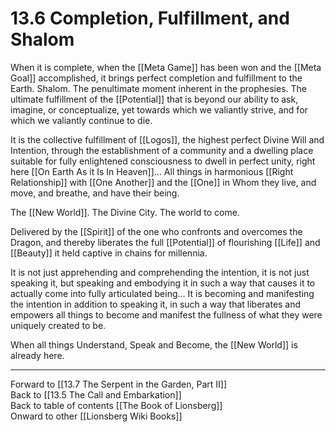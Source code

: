 # 13.6 Completion, Fulfillment, and Shalom

When it is complete, when the [[Meta Game]] has been won and the [[Meta Goal]] accomplished, it brings perfect completion and fulfillment to the Earth. Shalom. The penultimate moment inherent in the prophesies. The ultimate fulfillment of the [[Potential]] that is beyond our ability to ask, imagine, or conceptualize, yet towards which we valiantly strive, and for which we valiantly continue to die.

It is the collective fulfillment of [[Logos]], the highest perfect Divine Will and Intention, through the establishment of a community and a dwelling place suitable for fully enlightened consciousness to dwell in perfect unity, right here [[On Earth As it Is In Heaven]]… All things in harmonious [[Right Relationship]] with [[One Another]] and the [[One]] in Whom they live, and move, and breathe, and have their being.

The [[New World]]. The Divine City. The world to come.

Delivered by the [[Spirit]] of the one who confronts and overcomes the Dragon, and thereby liberates the full [[Potential]] of flourishing [[Life]] and [[Beauty]] it held captive in chains for millennia.

It is not just apprehending and comprehending the intention, it is not just speaking it, but speaking and embodying it in such a way that causes it to actually come into fully articulated being… It is becoming and manifesting the intention in addition to speaking it, in such a way that liberates and empowers all things to become and manifest the fullness of what they were uniquely created to be. 

When all things Understand, Speak and Become, the [[New World]] is already here.

___

Forward to [[13.7 The Serpent in the Garden, Part II]]  
Back to [[13.5 The Call and Embarkation]]  
Back to table of contents [[The Book of Lionsberg]]  
Onward to other [[Lionsberg Wiki Books]]  
